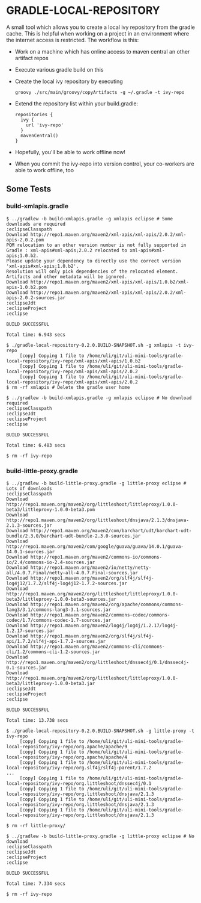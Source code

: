 GRADLE-LOCAL-REPOSITORY
=======================

A small tool which allows you to create a local ivy repository from the gradle cache.
This is helpful when working on a project in an environment where the internet access
is restricted. The workflow is this:

* Work on a machine which has online access to maven central an other artifact repos
* Execute various gradle build on this
* Create the local ivy repository by executing

      groovy ./src/main/groovy/copyArtifacts -g ~/.gradle -t ivy-repo

* Extend the repository list within your build.gradle:

      repositories {
        ivy {
          url 'ivy-repo'
        }
        mavenCentral()
      }

* Hopefully, you'll be able to work offline now!
* When you commit the ivy-repo into version control, your co-workers are able to
  work offline, too

Some Tests
----------

### build-xmlapis.gradle

    $ ../gradlew -b build-xmlapis.gradle -g xmlapis eclipse # Some downloads are required
    :eclipseClasspath
    Download http://repo1.maven.org/maven2/xml-apis/xml-apis/2.0.2/xml-apis-2.0.2.pom
    POM relocation to an other version number is not fully supported in Gradle : xml-apis#xml-apis;2.0.2 relocated to xml-apis#xml-apis;1.0.b2.
    Please update your dependency to directly use the correct version 'xml-apis#xml-apis;1.0.b2'.
    Resolution will only pick dependencies of the relocated element.  Artifacts and other metadata will be ignored.
    Download http://repo1.maven.org/maven2/xml-apis/xml-apis/1.0.b2/xml-apis-1.0.b2.pom
    Download http://repo1.maven.org/maven2/xml-apis/xml-apis/2.0.2/xml-apis-2.0.2-sources.jar
    :eclipseJdt
    :eclipseProject
    :eclipse
    
    BUILD SUCCESSFUL
    
    Total time: 6.943 secs
    
    $ ./gradle-local-repository-0.2.0.BUILD-SNAPSHOT.sh -g xmlapis -t ivy-repo
         [copy] Copying 1 file to /home/uli/git/uli-mini-tools/gradle-local-repository/ivy-repo/xml-apis/xml-apis/1.0.b2
         [copy] Copying 1 file to /home/uli/git/uli-mini-tools/gradle-local-repository/ivy-repo/xml-apis/xml-apis/2.0.2
         [copy] Copying 1 file to /home/uli/git/uli-mini-tools/gradle-local-repository/ivy-repo/xml-apis/xml-apis/2.0.2
    $ rm -rf xmlapis # Delete the gradle user home

    $ ../gradlew -b build-xmlapis.gradle -g xmlapis eclipse # No download required
    :eclipseClasspath
    :eclipseJdt
    :eclipseProject
    :eclipse
    
    BUILD SUCCESSFUL
    
    Total time: 6.483 secs

    $ rm -rf ivy-repo

### build-little-proxy.gradle

    $ ../gradlew -b build-little-proxy.gradle -g little-proxy eclipse # Lots of downloads
    :eclipseClasspath
    Download http://repo1.maven.org/maven2/org/littleshoot/littleproxy/1.0.0-beta3/littleproxy-1.0.0-beta3.pom
    Download http://repo1.maven.org/maven2/org/littleshoot/dnsjava/2.1.3/dnsjava-2.1.3-sources.jar
    Download http://repo1.maven.org/maven2/com/barchart/udt/barchart-udt-bundle/2.3.0/barchart-udt-bundle-2.3.0-sources.jar
    Download http://repo1.maven.org/maven2/com/google/guava/guava/14.0.1/guava-14.0.1-sources.jar
    Download http://repo1.maven.org/maven2/commons-io/commons-io/2.4/commons-io-2.4-sources.jar
    Download http://repo1.maven.org/maven2/io/netty/netty-all/4.0.7.Final/netty-all-4.0.7.Final-sources.jar
    Download http://repo1.maven.org/maven2/org/slf4j/slf4j-log4j12/1.7.2/slf4j-log4j12-1.7.2-sources.jar
    Download http://repo1.maven.org/maven2/org/littleshoot/littleproxy/1.0.0-beta3/littleproxy-1.0.0-beta3-sources.jar
    Download http://repo1.maven.org/maven2/org/apache/commons/commons-lang3/3.1/commons-lang3-3.1-sources.jar
    Download http://repo1.maven.org/maven2/commons-codec/commons-codec/1.7/commons-codec-1.7-sources.jar
    Download http://repo1.maven.org/maven2/log4j/log4j/1.2.17/log4j-1.2.17-sources.jar
    Download http://repo1.maven.org/maven2/org/slf4j/slf4j-api/1.7.2/slf4j-api-1.7.2-sources.jar
    Download http://repo1.maven.org/maven2/commons-cli/commons-cli/1.2/commons-cli-1.2-sources.jar
    Download http://repo1.maven.org/maven2/org/littleshoot/dnssec4j/0.1/dnssec4j-0.1-sources.jar
    Download http://repo1.maven.org/maven2/org/littleshoot/littleproxy/1.0.0-beta3/littleproxy-1.0.0-beta3.jar
    :eclipseJdt
    :eclipseProject
    :eclipse
    
    BUILD SUCCESSFUL
    
    Total time: 13.738 secs
    
    $ ./gradle-local-repository-0.2.0.BUILD-SNAPSHOT.sh -g little-proxy -t ivy-repo
         [copy] Copying 1 file to /home/uli/git/uli-mini-tools/gradle-local-repository/ivy-repo/org.apache/apache/9
         [copy] Copying 1 file to /home/uli/git/uli-mini-tools/gradle-local-repository/ivy-repo/org.apache/apache/4
         [copy] Copying 1 file to /home/uli/git/uli-mini-tools/gradle-local-repository/ivy-repo/org.slf4j/slf4j-parent/1.7.2
    ...
         [copy] Copying 1 file to /home/uli/git/uli-mini-tools/gradle-local-repository/ivy-repo/org.littleshoot/dnssec4j/0.1
         [copy] Copying 1 file to /home/uli/git/uli-mini-tools/gradle-local-repository/ivy-repo/org.littleshoot/dnsjava/2.1.3
         [copy] Copying 1 file to /home/uli/git/uli-mini-tools/gradle-local-repository/ivy-repo/org.littleshoot/dnsjava/2.1.3
         [copy] Copying 1 file to /home/uli/git/uli-mini-tools/gradle-local-repository/ivy-repo/org.littleshoot/dnsjava/2.1.3
    
    $ rm -rf little-proxy/
    
    $ ../gradlew -b build-little-proxy.gradle -g little-proxy eclipse # No download
    :eclipseClasspath
    :eclipseJdt
    :eclipseProject
    :eclipse
    
    BUILD SUCCESSFUL
    
    Total time: 7.334 secs
    
    $ rm -rf ivy-repo

